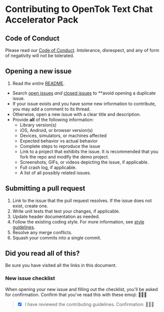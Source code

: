 # Contributing to OpenTok Text Chat Accelerator Pack

## Code of Conduct

Please read our [Code of Conduct](https://github.com/opentok/one-to-one-sample-apps/blob/master/.github/CONDUCT.md). Intolerance, disrespect, and any of form of negativity will not be tolerated.

## Opening a new issue

1. Read *the entire* [README](../README.md).
* Search [open issues](https://github.com/opentok/textchat-acc-pack/issues) *and* [closed issues](https://github.com/opentok/textchat-acc-pack/issues?q=is%3Aissue+is%3Aclosed) to **avoid opening a duplicate issue.
* If your issue exists and you have some new information to contribute, you may add a comment to its thread.
* Otherwise, open a new issue with a clear title and description.
* Provide **all** of the following information:
  - Library version(s)
  - iOS, Android, or browser version(s)
  - Devices, simulators, or machines affected
  - Expected behavior vs actual behavior
  - Complete steps to reproduce the issue
  - Link to a project that exhibits the issue. It is recommended that you fork the repo and modify the demo project.
  - Screenshots, GIFs, or videos depicting the issue, if applicable.
  - Full crash log, if applicable.
  - A list of all possibly related issues.

## Submitting a pull request

1. Link to the issue that the pull request resolves. If the issue does not exist, create one.
2. Write unit tests that test your changes, if applicable.
3. Update header documentation as needed.
4. Follow the existing coding style. For more information, see [style guidelines](https://github.com/NYTimes/objective-c-style-guide).
5. Resolve any merge conflicts.
6. Squash your commits into a single commit.

## Did you read all of this?

Be sure you have visited all the links in this document.

### New issue checklist

When opening your new issue and filling out the checklist, you'll be asked for confirmation. Confirm that you've read this with these emoji: :muscle::sunglasses::facepunch:

> - [x] I have reviewed the contributing guidelines. Confirmation: :muscle::sunglasses::facepunch:
